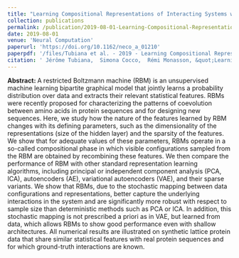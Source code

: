 ```yaml
---
title: "Learning Compositional Representations of Interacting Systems with Restricted Boltzmann Machines: Comparative Study of Lattice Proteins"
collection: publications
permalink: /publication/2019-08-01-Learning-Compositional-Representations-of-Interacting-Systems-with-Restricted-Boltzmann-Machines-Comparative-Study-of-Lattice-Proteins
date: 2019-08-01
venue: 'Neural Computation'
paperurl: 'https://doi.org/10.1162/neco_a_01210'
paperpdf: '/files/Tubiana et al. - 2019 - Learning Compositional Representations of Interact.pdf'
citation: ' Jérôme Tubiana,  Simona Cocco,  Rémi Monasson, &quot;Learning Compositional Representations of Interacting Systems with Restricted Boltzmann Machines: Comparative Study of Lattice Proteins.&quot; Neural Computation, 2019.'
---
```

<b> Abstract: </b>A restricted Boltzmann machine (RBM) is an unsupervised machine learning bipartite graphical model that jointly learns a probability distribution over data and extracts their relevant statistical features. RBMs were recently proposed for characterizing the patterns of coevolution between amino acids in protein sequences and for designing new sequences. Here, we study how the nature of the features learned by RBM changes with its defining parameters, such as the dimensionality of the representations (size of the hidden layer) and the sparsity of the features. We show that for adequate values of these parameters, RBMs operate in a so-called compositional phase in which visible configurations sampled from the RBM are obtained by recombining these features. We then compare the performance of RBM with other standard representation learning algorithms, including principal or independent component analysis (PCA, ICA), autoencoders (AE), variational autoencoders (VAE), and their sparse variants. We show that RBMs, due to the stochastic mapping between data configurations and representations, better capture the underlying interactions in the system and are significantly more robust with respect to sample size than deterministic methods such as PCA or ICA. In addition, this stochastic mapping is not prescribed a priori as in VAE, but learned from data, which allows RBMs to show good performance even with shallow architectures. All numerical results are illustrated on synthetic lattice protein data that share similar statistical features with real protein sequences and for which ground-truth interactions are known.
